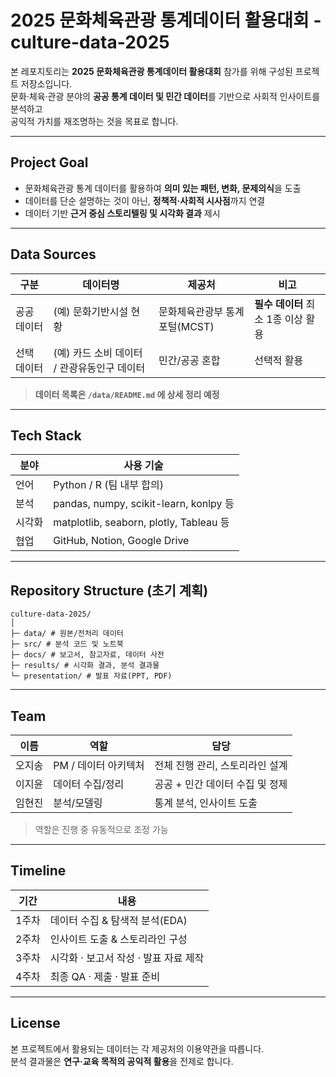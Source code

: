 # 2025 문화체육관광 통계데이터 활용대회 - culture-data-2025

본 레포지토리는 **2025 문화체육관광 통계데이터 활용대회** 참가를 위해 구성된 프로젝트 저장소입니다.  
문화·체육·관광 분야의 **공공 통계 데이터 및 민간 데이터**를 기반으로 사회적 인사이트를 분석하고  
공익적 가치를 재조명하는 것을 목표로 합니다.

---

## Project Goal
- 문화체육관광 통계 데이터를 활용하여 **의미 있는 패턴, 변화, 문제의식**을 도출
- 데이터를 단순 설명하는 것이 아닌, **정책적·사회적 시사점**까지 연결
- 데이터 기반 **근거 중심 스토리텔링 및 시각화 결과** 제시

---

## Data Sources
| 구분 | 데이터명 | 제공처 | 비고 |
|---|---|---|---|
| 공공 데이터 | (예) 문화기반시설 현황 | 문화체육관광부 통계포털(MCST) | **필수 데이터** 최소 1종 이상 활용 |
| 선택 데이터 | (예) 카드 소비 데이터 / 관광유동인구 데이터 | 민간/공공 혼합 | 선택적 활용 |

> **데이터 목록은 `/data/README.md` 에 상세 정리 예정**

---

## Tech Stack
| 분야 | 사용 기술 |
|---|---|
| 언어 | Python / R (팀 내부 합의) |
| 분석 | pandas, numpy, scikit-learn, konlpy 등 |
| 시각화 | matplotlib, seaborn, plotly, Tableau 등 |
| 협업 | GitHub, Notion, Google Drive |

---

## Repository Structure (초기 계획)
```
culture-data-2025/
│
├─ data/ # 원본/전처리 데이터
├─ src/ # 분석 코드 및 노트북
├─ docs/ # 보고서, 참고자료, 데이터 사전
├─ results/ # 시각화 결과, 분석 결과물
└─ presentation/ # 발표 자료(PPT, PDF)
```


---

## Team
| 이름 | 역할 | 담당 |
|---|---|---|
| 오지송 | PM / 데이터 아키텍처 | 전체 진행 관리, 스토리라인 설계 |
| 이지윤 | 데이터 수집/정리 | 공공 + 민간 데이터 수집 및 정제 |
| 임현진 | 분석/모델링 | 통계 분석, 인사이트 도출 |

> 역할은 진행 중 유동적으로 조정 가능

---

## Timeline
| 기간 | 내용 |
|---|---|
| 1주차 | 데이터 수집 & 탐색적 분석(EDA) |
| 2주차 | 인사이트 도출 & 스토리라인 구성 |
| 3주차 | 시각화 · 보고서 작성 · 발표 자료 제작 |
| 4주차 | 최종 QA · 제출 · 발표 준비 |

---

## License
본 프로젝트에서 활용되는 데이터는 각 제공처의 이용약관을 따릅니다.  
분석 결과물은 **연구·교육 목적의 공익적 활용**을 전제로 합니다.

